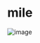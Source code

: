 # mile
 
![image](https://github.com/FarisBahmidan/mile/assets/135508625/cc508996-e2ff-4eee-960d-02bb57b221bb)
